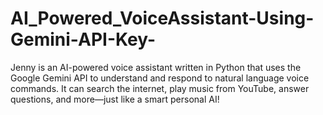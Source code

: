 # AI_Powered_VoiceAssistant-Using-Gemini-API-Key-
Jenny is an AI-powered voice assistant written in Python that uses the Google Gemini API to understand and respond to natural language voice commands. It can search the internet, play music from YouTube, answer questions, and more—just like a smart personal AI!
